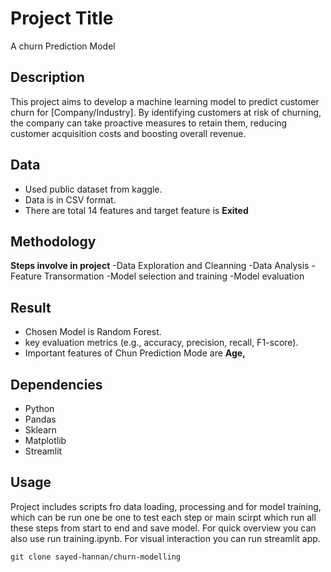 # Project Title
A churn Prediction Model 

## Description
This project aims to develop a machine learning model to predict customer churn for [Company/Industry]. By identifying customers at risk of churning, the company can take proactive measures to retain them, reducing customer acquisition costs and boosting overall revenue.

## Data
- Used public dataset from kaggle.
- Data is in CSV format.
- There are total 14 features and target feature is **Exited**

## Methodology
**Steps involve in project**
-Data Exploration and Cleanning
-Data Analysis
-Feature Transormation
-Model selection and training
-Model evaluation

## Result
- Chosen Model is Random Forest.
- key evaluation metrics (e.g., accuracy, precision, recall, F1-score).
- Important features of Chun Prediction Mode are **Age,**



## Dependencies
- Python
- Pandas
- Sklearn
- Matplotlib
- Streamlit

## Usage
Project includes scripts fro data loading, processing and for model training, which can be run one be one to test each step or main scirpt which run all these
steps from start to end and save model.
For quick overview you can also use run training.ipynb.
For visual interaction you can run streamlit app.

`` git clone sayed-hannan/churn-modelling ``
